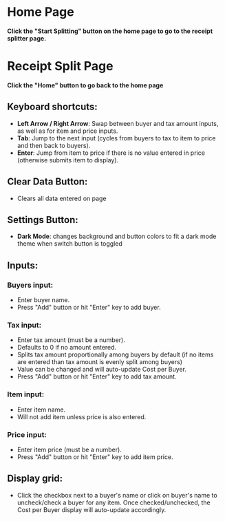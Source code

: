 # Home Page
**Click the "Start Splitting" button on the home page to go to the receipt splitter page.**



# Receipt Split Page
**Click the "Home" button to go back to the home page**


## Keyboard shortcuts:
- **Left Arrow / Right Arrow**: Swap between buyer and tax amount inputs, as well as for item and price inputs.
- **Tab**: Jump to the next input (cycles from buyers to tax to item to price and then back to buyers).
- **Enter**: Jump from item to price if there is no value entered in price (otherwise submits item to display).


## Clear Data Button:
- Clears all data entered on page


## Settings Button:
- **Dark Mode**: changes background and button colors to fit a dark mode theme when switch button is toggled



## Inputs:

### Buyers input:
- Enter buyer name.
- Press "Add" button or hit "Enter" key to add buyer.

### Tax input:
- Enter tax amount (must be a number).
- Defaults to 0 if no amount entered.
- Splits tax amount proportionally among buyers by default (if no items are entered than tax amount is evenly split among buyers)
- Value can be changed and will auto-update Cost per Buyer.
- Press "Add" button or hit "Enter" key to add tax amount.

### Item input:
- Enter item name.
- Will not add item unless price is also entered.

### Price input:
- Enter item price (must be a number).
- Press "Add" button or hit "Enter" key to add item price.


## Display grid:
- Click the checkbox next to a buyer's name or click on buyer's name to uncheck/check a buyer for any item. Once checked/unchecked, the Cost per Buyer display will auto-update accordingly.
